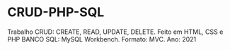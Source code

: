 # CRUD-PHP-SQL
Trabalho CRUD: CREATE, READ, UPDATE, DELETE. Feito em HTML, CSS e PHP
BANCO SQL: MySQL Workbench.
Formato: MVC.
Ano: 2021
